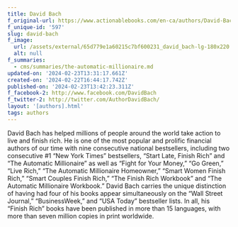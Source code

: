 ```yaml
---
title: David Bach
f_original-url: https://www.actionablebooks.com/en-ca/authors/David-Bach/
f_unique-id: '597'
slug: david-bach
f_image:
  url: /assets/external/65d779e1a60215c7bf600231_david_bach-lg-180x220.jpeg
  alt: null
f_summaries:
  - cms/summaries/the-automatic-millionaire.md
updated-on: '2024-02-23T13:31:17.661Z'
created-on: '2024-02-22T16:44:17.742Z'
published-on: '2024-02-23T13:42:23.311Z'
f_facebook-2: http://www.facebook.com/DavidBach
f_twitter-2: http://twitter.com/AuthorDavidBach/
layout: '[authors].html'
tags: authors
---
```


David Bach has helped millions of people around the world take action to live and finish rich. He is one of the most popular and prolific financial authors of our time with nine consecutive national bestsellers, including two consecutive #1 “New York Times” bestsellers, “Start Late, Finish Rich” and “The Automatic Millionaire” as well as “Fight for Your Money,” “Go Green,” “Live Rich,” “The Automatic Millionaire Homeowner,” “Smart Women Finish Rich,” “Smart Couples Finish Rich,” “The Finish Rich Workbook” and “The Automatic Millionaire Workbook.” David Bach carries the unique distinction of having had four of his books appear simultaneously on the “Wall Street Journal,” “BusinessWeek,” and “USA Today” bestseller lists. In all, his “Finish Rich” books have been published in more than 15 languages, with more than seven million copies in print worldwide.
